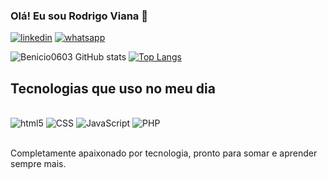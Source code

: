 ### Olá! Eu sou Rodrigo Viana 🤙

[![linkedin](https://img.shields.io/badge/LinkedIn-0077B5?style=for-the-badge&logo=linkedin&logoColor=white)](https://linkedin.com/in/rodrigosouza33)
[![whatsapp](https://img.shields.io/badge/WhatsApp-25D366?style=for-the-badge&logo=whatsapp&logoColor=white)](https://wa.link/3lov4g)

![Benicio0603 GitHub stats](https://github-readme-stats.vercel.app/api?username=Benicio0603&show_icons=true&theme=dracula)
[![Top Langs](https://github-readme-stats.vercel.app/api/top-langs/?username=Benicio0603)](https://github.com/anuraghazra/github-readme-stats)

## Tecnologias que uso no meu dia

<div style="display: inline_block"></br>
<img olign="center" alt="html5" src="https://img.shields.io/badge/HTML5-E34F26?style=for-the-badge&logo=html5&logoColor=white"/>
<img olign="center" alt="CSS" src="https://img.shields.io/badge/CSS-239120?&style=for-the-badge&logo=css3&logoColor=white"/>
<img olign="center" alt="JavaScript" src="https://img.shields.io/badge/JavaScript-F7DF1E?style=for-the-badge&logo=javascript&logoColor=black"/>
<img olign="center" alt="PHP" src="https://img.shields.io/badge/PHP-777BB4?style=for-the-badge&logo=php&logoColor=white"/>
</div></br>

Completamente apaixonado por tecnologia, pronto para somar e aprender sempre mais.
